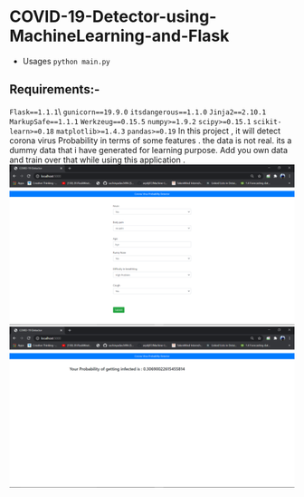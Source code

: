 # COVID-19-Detector-using-MachineLearning-and-Flask
+ Usages `python main.py`
## Requirements:-
`Flask==1.1.1`\\
`gunicorn==19.9.0`
`itsdangerous==1.1.0`
`Jinja2==2.10.1`
`MarkupSafe==1.1.1`
`Werkzeug==0.15.5`
`numpy>=1.9.2`
`scipy>=0.15.1`
`scikit-learn>=0.18`
`matplotlib>=1.4.3`
`pandas>=0.19`
In this project , it will detect corona virus Probability in terms of some features . the data is not real. its a dummy data that i have generated for learning purpose. Add you own data and train over that while using this application . 
![..](image.png)
![..](image1.png)
